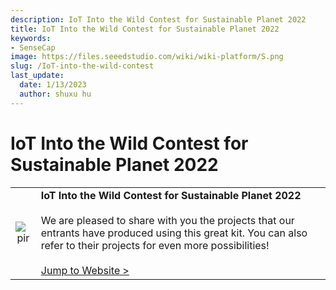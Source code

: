 ```yaml
---
description: IoT Into the Wild Contest for Sustainable Planet 2022
title: IoT Into the Wild Contest for Sustainable Planet 2022
keywords:
- SenseCap
image: https://files.seeedstudio.com/wiki/wiki-platform/S.png
slug: /IoT-into-the-wild-contest
last_update:
  date: 1/13/2023
  author: shuxu hu
---
```

# IoT Into the Wild Contest for Sustainable Planet 2022

<table align="center">
  <tbody><tr>
      <td align="center"><p style={{textAlign: 'center'}}><img src="https://files.seeedstudio.com/wiki/K1100_overview/000000.png" alt="pir" width={1100} height="auto" /></p></td>
      <td align="left"><strong>IoT Into the Wild Contest for Sustainable Planet 2022</strong><br /><br />We are pleased to share with you the projects that our entrants have produced using this great kit. You can also refer to their projects for even more possibilities!<br /><br /><a href="https://www.hackster.io/contests/iotinthewild/submissions#challengeNav" target="_blank">Jump to Website &gt;</a></td>
    </tr>
  </tbody></table>

